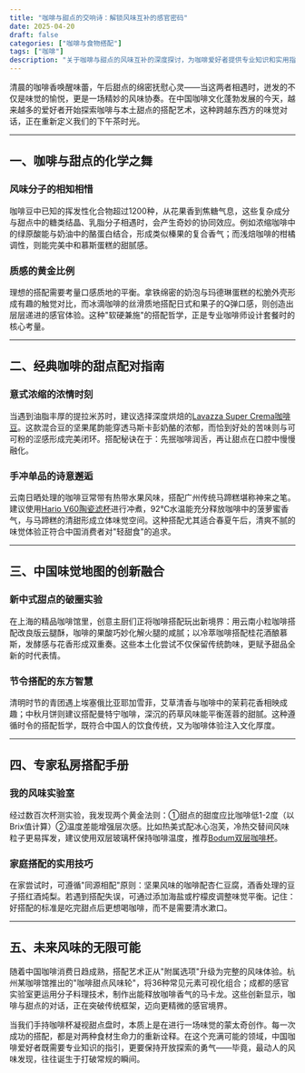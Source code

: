```yaml
---
title: "咖啡与甜点的交响诗：解锁风味互补的感官密码"
date: 2025-04-20
draft: false
categories: ["咖啡与食物搭配"]
tags: ["咖啡"]
description: "关于咖啡与甜点的风味互补的深度探讨，为咖啡爱好者提供专业知识和实用指南。"
---
```


清晨的咖啡香唤醒味蕾，午后甜点的绵密抚慰心灵——当这两者相遇时，迸发的不仅是味觉的愉悦，更是一场精妙的风味协奏。在中国咖啡文化蓬勃发展的今天，越来越多的爱好者开始探索咖啡与本土甜点的搭配艺术，这种跨越东西方的味觉对话，正在重新定义我们的下午茶时光。

---

## 一、咖啡与甜点的化学之舞

### 风味分子的相知相惜
咖啡豆中已知的挥发性化合物超过1200种，从花果香到焦糖气息，这些复杂成分与甜点中的糖类结晶、乳脂分子相遇时，会产生奇妙的协同效应。例如浓缩咖啡中的绿原酸能与奶油中的酪蛋白结合，形成类似榛果的复合香气；而浅焙咖啡的柑橘调性，则能完美中和慕斯蛋糕的甜腻感。

### 质感的黄金比例
理想的搭配需要考量口感质地的平衡。拿铁绵密的奶泡与玛德琳蛋糕的松脆外壳形成有趣的触觉对比，而冰滴咖啡的丝滑质地搭配日式和果子的Q弹口感，则创造出层层递进的感官体验。这种"软硬兼施"的搭配哲学，正是专业咖啡师设计套餐时的核心考量。

---

## 二、经典咖啡的甜点配对指南

### 意式浓缩的浓情时刻
当遇到油脂丰厚的提拉米苏时，建议选择深度烘焙的[Lavazza Super Crema咖啡豆](https://www.amazon.com/s?k=Lavazza%20Super%20Crema%E5%92%96%E5%95%A1%E8%B1%86&tag=coffeeprism-20)。这款混合豆的坚果尾韵能穿透马斯卡彭奶酪的浓郁，而恰到好处的苦味则与可可粉的涩感形成完美闭环。搭配秘诀在于：先抿咖啡润舌，再让甜点在口腔中慢慢融化。

### 手冲单品的诗意邂逅
云南日晒处理的咖啡豆常带有热带水果风味，搭配广州传统马蹄糕堪称神来之笔。建议使用[Hario V60陶瓷滤杯](https://www.amazon.com/s?k=Hario%20V60%E9%99%B6%E7%93%B7%E6%BB%A4%E6%9D%AF&tag=coffeeprism-20)进行冲煮，92℃水温能充分释放咖啡中的菠萝蜜香气，与马蹄糕的清甜形成立体味觉空间。这种搭配尤其适合春夏午后，清爽不腻的味觉体验正符合中国消费者对"轻甜食"的追求。

---

## 三、中国味觉地图的创新融合

### 新中式甜点的破圈实验
在上海的精品咖啡馆里，创意主厨们正将咖啡搭配玩出新境界：用云南小粒咖啡搭配改良版云腿酥，咖啡的果酸巧妙化解火腿的咸腻；以冷萃咖啡搭配桂花酒酿慕斯，发酵感与花香形成双重奏。这些本土化尝试不仅保留传统韵味，更赋予甜品全新的时代表情。

### 节令搭配的东方智慧
清明时节的青团遇上埃塞俄比亚耶加雪菲，艾草清香与咖啡中的茉莉花香相映成趣；中秋月饼则建议搭配曼特宁咖啡，深沉的药草风味能平衡莲蓉的甜腻。这种遵循时令的搭配哲学，既符合中国人的饮食传统，又为咖啡体验注入文化厚度。

---

## 四、专家私房搭配手册

### 我的风味实验室
经过数百次杯测实验，我发现两个黄金法则：①甜点的甜度应比咖啡低1-2度（以Brix值计算）②温度差能增强层次感。比如热美式配冰心泡芙，冷热交替间风味粒子更易挥发，建议使用双层玻璃杯保持咖啡温度，推荐[Bodum双层咖啡杯](https://www.amazon.com/s?k=Bodum%E5%8F%8C%E5%B1%82%E5%92%96%E5%95%A1%E6%9D%AF&tag=coffeeprism-20)。

### 家庭搭配的实用技巧
在家尝试时，可遵循"同源相配"原则：坚果风味的咖啡配杏仁豆腐，酒香处理的豆子搭红酒炖梨。若遇到搭配失误，可通过添加海盐或柠檬皮调整味觉平衡。记住：好搭配的标准是吃完甜点后更想喝咖啡，而不是需要清水漱口。

---

## 五、未来风味的无限可能

随着中国咖啡消费日趋成熟，搭配艺术正从"附属选项"升级为完整的风味体验。杭州某咖啡馆推出的"咖啡甜点风味轮"，将36种常见元素可视化组合；成都的感官实验室更运用分子料理技术，制作出能释放咖啡香气的马卡龙。这些创新显示，咖啡与甜点的对话，正在突破传统框架，迈向更精微的感官境界。

当我们手持咖啡杯凝视甜点盘时，本质上是在进行一场味觉的蒙太奇创作。每一次成功的搭配，都是对两种食材生命力的重新诠释。在这个充满可能的领域，中国咖啡爱好者既需要专业知识的指引，更要保持开放探索的勇气——毕竟，最动人的风味发现，往往诞生于打破常规的瞬间。